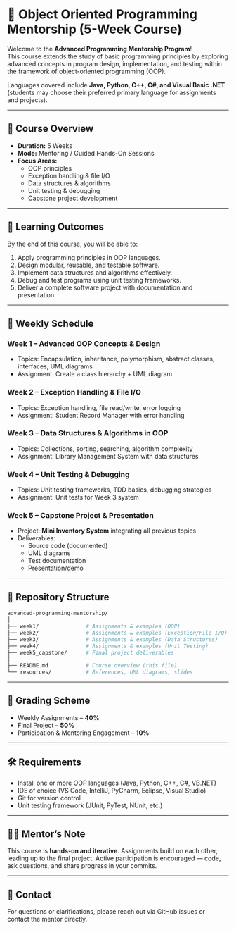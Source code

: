 # 🚀 Object Oriented Programming Mentorship (5-Week Course)

Welcome to the **Advanced Programming Mentorship Program**!  
This course extends the study of basic programming principles by exploring advanced concepts in program design, implementation, and testing within the framework of object-oriented programming (OOP).  

Languages covered include **Java, Python, C++, C#, and Visual Basic .NET** (students may choose their preferred primary language for assignments and projects).  

---

## 📘 Course Overview
- **Duration:** 5 Weeks  
- **Mode:** Mentoring / Guided Hands-On Sessions  
- **Focus Areas:**  
  - OOP principles  
  - Exception handling & file I/O  
  - Data structures & algorithms  
  - Unit testing & debugging  
  - Capstone project development  

---

## 🎯 Learning Outcomes
By the end of this course, you will be able to:  
1. Apply programming principles in OOP languages.  
2. Design modular, reusable, and testable software.  
3. Implement data structures and algorithms effectively.  
4. Debug and test programs using unit testing frameworks.  
5. Deliver a complete software project with documentation and presentation.  

---

## 📅 Weekly Schedule

### Week 1 – Advanced OOP Concepts & Design
- Topics: Encapsulation, inheritance, polymorphism, abstract classes, interfaces, UML diagrams  
- Assignment: Create a class hierarchy + UML diagram  

### Week 2 – Exception Handling & File I/O
- Topics: Exception handling, file read/write, error logging  
- Assignment: Student Record Manager with error handling  

### Week 3 – Data Structures & Algorithms in OOP
- Topics: Collections, sorting, searching, algorithm complexity  
- Assignment: Library Management System with data structures  

### Week 4 – Unit Testing & Debugging
- Topics: Unit testing frameworks, TDD basics, debugging strategies  
- Assignment: Unit tests for Week 3 system  

### Week 5 – Capstone Project & Presentation
- Project: **Mini Inventory System** integrating all previous topics  
- Deliverables:  
  - Source code (documented)  
  - UML diagrams  
  - Test documentation  
  - Presentation/demo  

---

## 📂 Repository Structure
```bash
advanced-programming-mentorship/
│
├── week1/               # Assignments & examples (OOP)
├── week2/               # Assignments & examples (Exception/File I/O)
├── week3/               # Assignments & examples (Data Structures)
├── week4/               # Assignments & examples (Unit Testing)
├── week5_capstone/      # Final project deliverables
│
├── README.md            # Course overview (this file)
└── resources/           # References, UML diagrams, slides
```

---

## 📝 Grading Scheme
- Weekly Assignments – **40%**  
- Final Project – **50%**  
- Participation & Mentoring Engagement – **10%**  

---

## 🛠️ Requirements
- Install one or more OOP languages (Java, Python, C++, C#, VB.NET)  
- IDE of choice (VS Code, IntelliJ, PyCharm, Eclipse, Visual Studio)  
- Git for version control  
- Unit testing framework (JUnit, PyTest, NUnit, etc.)  

---

## 👨‍🏫 Mentor’s Note
This course is **hands-on and iterative**. Assignments build on each other, leading up to the final project. Active participation is encouraged — code, ask questions, and share progress in your commits.  

---

## 📧 Contact
For questions or clarifications, please reach out via GitHub issues or contact the mentor directly.  
